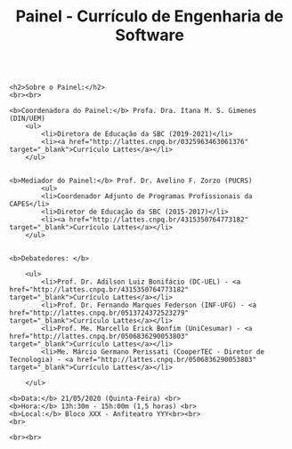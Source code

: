 ﻿---
layout: page-fullwidth
title: "Painel - Currículo de Engenharia de Software"
subheadline: ""
permalink: "/painel/"
header:
   image_fullwidth: banner_eres2020.png
---

<div class="medium-16 columns">

	<h2>Sobre o Painel:</h2>
	<br><br>

	<b>Coordenadora do Painel:</b> Profa. Dra. Itana M. S. Gimenes (DIN/UEM)
		<ul>
			<li>Diretora de Educação da SBC (2019-2021)</li>
			<li><a href="http://lattes.cnpq.br/0325963463061376" target="_blank">Currículo Lattes</a></li>		
		</ul>

 
	<b>Mediador do Painel:</b> Prof. Dr. Avelino F. Zorzo (PUCRS)
			<ul>
			<li>Coordenador Adjunto de Programas Profissionais da CAPES</li>
			<li>Diretor de Educação da SBC (2015-2017)</li>
			<li><a href="http://lattes.cnpq.br/4315350764773182" target="_blank">Currículo Lattes</a></li>
		</ul>

  	
	<b>Debatedores: </b>
	
		<ul>
			<li>Prof. Dr. Adilson Luiz Bonifácio (DC-UEL) - <a href="http://lattes.cnpq.br/4315350764773182" target="_blank">Currículo Lattes</a></li>
			<li>Prof. Dr. Fernando Marques Federson (INF-UFG) - <a href="http://lattes.cnpq.br/0513724372523279" target="_blank">Currículo Lattes</a></li>
			<li>Prof. Me. Marcello Erick Bonfim (UniCesumar) - <a href="http://lattes.cnpq.br/0506836290053803" target="_blank">Currículo Lattes</a></li>
			<li>Me. Márcio Germano Perissati (CooperTEC - Diretor de Tecnologia) - <a href="http://lattes.cnpq.br/0506836290053803" target="_blank">Currículo Lattes</a></li>
		
		</ul>
			
	<b>Data:</b> 21/05/2020 (Quinta-Feira) <br>
	<b>Hora:</b> 13h:30m - 15h:00m (1,5 horas) <br>
	<b>Local:</b> Bloco XXX - Anfiteatro YYY<br><br>	
	<br>
	
	<br><br>
	
</div><!-- /.medium-4.columns -->





<div class="row t30">	
	<img src="{{ site.urlimg }}painel.jpg" alt="" align="center">
</div><!-- /.row -->

<div class="row t30">	
	<img src="{{ site.urlimg }}promocao_apoio_logos.png" alt="" align="center">
</div><!-- /.row -->